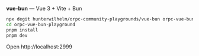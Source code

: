 **vue-bun** — Vue 3 + Vite + Bun
```bash
npx degit hunterwilhelm/orpc-community-playgrounds/vue-bun orpc-vue-bun-playground
cd orpc-vue-bun-playground
pnpm install
pnpm dev
```
Open http://localhost:2999